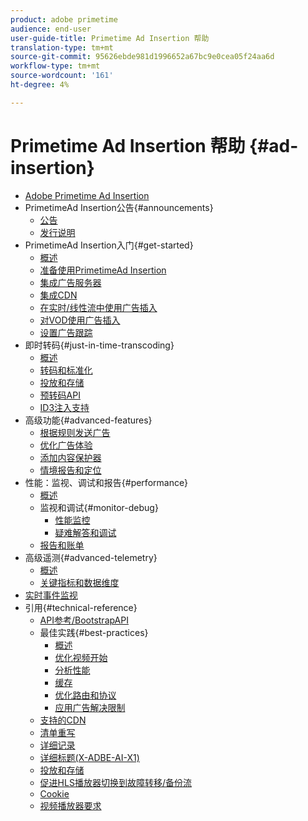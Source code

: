 ```yaml
---
product: adobe primetime
audience: end-user
user-guide-title: Primetime Ad Insertion 帮助
translation-type: tm+mt
source-git-commit: 95626ebde981d1996652a67bc9e0cea05f24aa6d
workflow-type: tm+mt
source-wordcount: '161'
ht-degree: 4%

---
```



# Primetime Ad Insertion 帮助 {#ad-insertion}

+ [Adobe Primetime Ad Insertion](home.md)
+ PrimetimeAd Insertion公告{#announcements}
   + [公告](announcements/overview.md)
   + [发行说明](/help/release-notes/ptai-21x-release-notes.md)
+ PrimetimeAd Insertion入门{#get-started}
   + [概述](getting-started/get-started-overview.md)
   + [准备使用PrimetimeAd Insertion](getting-started/setup-ptai.md)
   + [集成广告服务器](getting-started/integrate-ad-server.md)
   + [集成CDN](getting-started/integrate-cdn.md)
   + [在实时/线性流中使用广告插入](getting-started/ad-insertion-live-linear-stream.md)
   + [对VOD使用广告插入](getting-started/ad-insertion-vod.md)
   + [设置广告跟踪](getting-started/set-up-ad-tracking.md)
+ 即时转码{#just-in-time-transcoding}
   + [概述](just-in-time-transcoding/jit-transcoding-overview.md)
   + [转码和标准化](just-in-time-transcoding/transcoding-and-normalization.md)
   + [投放和存储](just-in-time-transcoding/delivery-and-storage.md)
   + [预转码API](just-in-time-transcoding/pre-transcoding-api.md)
   + [ID3注入支持](just-in-time-transcoding/id3-injection-support.md)
+ 高级功能{#advanced-features}
   + [根据规则发送广告](advanced-features/route-ads-based-on-rules.md)
   + [优化广告体验](advanced-features/optimize-ad-experiences.md)
   + [添加内容保护器](advanced-features/add-content-bumpers.md)
   + [情境报告和定位](advanced-features/contextual-reporting-and-targeting.md)
+ 性能：监视、调试和报告{#performance}
   + [概述](performance-monitoring-debugging-reporting/performance-overview.md)
   + 监视和调试{#monitor-debug}
      + [性能监控](performance-monitoring-debugging-reporting/performance-monitoring.md)
      + [疑难解答和调试](performance-monitoring-debugging-reporting/troubleshoot-and-debug.md)
   + [报告和账单](performance-monitoring-debugging-reporting/reporting-and-billing.md)
+ 高级遥测{#advanced-telemetry}
   + [概述](advanced-telemetry/advanced-telemetry-overview.md)
   + [关键指标和数据维度](advanced-telemetry/key-metrics.md)
+ [实时事件监视](live-event-monitoring.md)
+ 引用{#technical-reference}
   + [API参考/BootstrapAPI](technical-reference/bootstrap-api.md)
   + 最佳实践{#best-practices}
      + [概述](best-practices/best-practices-overview.md)
      + [优化视频开始](best-practices/optimize-video-startup-time.md)
      + [分析性能](best-practices/analyze-performance.md)
      + [缓存](best-practices/caching.md)
      + [优化路由和协议](best-practices/optimize-routes-protocols.md)
      + [应用广告解决限制](best-practices/apply-ad-resolution-constraints.md)
   + [支持的CDN](technical-reference/supported-cdns.md)
   + [清单重写](technical-reference/manifest-rewriting.md)
   + [详细记录](performance-monitoring-debugging-reporting/verbose-logging.md)
   + [详细标题(X-ADBE-AI-X1)](performance-monitoring-debugging-reporting/debugging-headers.md)
   + [投放和存储](/help/primetime-ad-insertion/just-in-time-transcoding/delivery-and-storage.md)
   + [促进HLS播放器切换到故障转移/备份流](technical-reference/hls-switching-to-failover.md)
   + [Cookie](technical-reference/cookies.md)
   + [视频播放器要求](technical-reference/video-player-requirements.md)